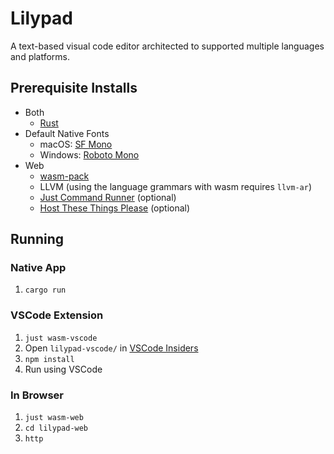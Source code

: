 # Lilypad

A text-based visual code editor architected to supported multiple languages and platforms.

## Prerequisite Installs

- Both
  - [Rust](https://rustup.rs/)
- Default Native Fonts
  - macOS: [SF Mono](https://developer.apple.com/fonts/)
  - Windows: [Roboto Mono](https://fonts.google.com/specimen/Roboto+Mono)
- Web
  - [wasm-pack](https://rustwasm.github.io/wasm-pack/)
  - LLVM (using the language grammars with wasm requires `llvm-ar`)
  - [Just Command Runner](https://github.com/casey/just) (optional)
  - [Host These Things Please](https://crates.io/crates/https) (optional)

## Running

### Native App

1. `cargo run`

### VSCode Extension

1. `just wasm-vscode`
2. Open `lilypad-vscode/` in [VSCode Insiders](https://code.visualstudio.com/insiders/)
3. `npm install`
4. Run using VSCode

### In Browser

1. `just wasm-web`
2. `cd lilypad-web`
3. `http`
